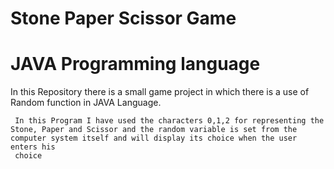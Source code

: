 # Stone Paper Scissor Game 
  # JAVA Programming language
  In this Repository there is a small game project in which there is a use of Random function in JAVA Language.<br>

     In this Program I have used the characters 0,1,2 for representing the Stone, Paper and Scissor and the random variable is set from the computer system itself and will display its choice when the user enters his
     choice 
